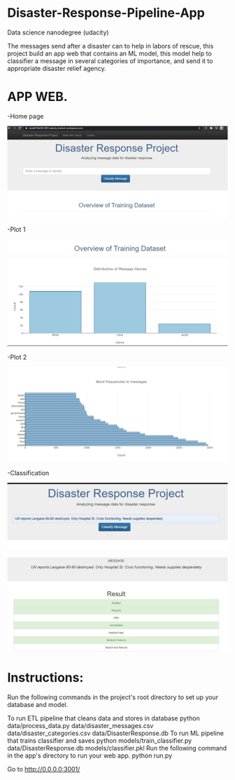 # Disaster-Response-Pipeline-App
Data science nanodegree (udacity)

The messages send after a disaster can to help in labors of rescue, this project build an app web that contains an ML model, this model help to classifier a message in several categories of importance, and send it to appropriate disaster relief agency.
 
 # APP WEB.
 
 -Home page
 
 ![Home page](https://github.com/dama207/Disaster-Response-Pipeline-App/blob/main/Images%20app/image1.jpg)
 
  -Plot 1
  
 ![Plot 1](https://github.com/dama207/Disaster-Response-Pipeline-App/blob/main/Images%20app/image2.jpg)
 
  -Plot 2
  
 ![Plot 2](https://github.com/dama207/Disaster-Response-Pipeline-App/blob/main/Images%20app/image3.jpg)
 
  -Classification 
  
 ![classification](https://github.com/dama207/Disaster-Response-Pipeline-App/blob/main/Images%20app/image4.jpg)
 
 ![classification](https://github.com/dama207/Disaster-Response-Pipeline-App/blob/main/Images%20app/image5.jpg)


# Instructions:
Run the following commands in the project's root directory to set up your database and model.

To run ETL pipeline that cleans data and stores in database python data/process_data.py data/disaster_messages.csv data/disaster_categories.csv data/DisasterResponse.db
To run ML pipeline that trains classifier and saves python models/train_classifier.py data/DisasterResponse.db models/classifier.pkl
Run the following command in the app's directory to run your web app. python run.py

Go to http://0.0.0.0:3001/
